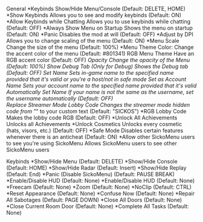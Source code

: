 General 
*Keybinds Show/Hide Menu/Console (Default: DELETE, HOME) 
*Show Keybinds Allows you to see and modify keybinds (Default: ON) 
*Allow Keybinds while Chatting Allows you to use keybinds while chatting (Default: OFF) 
*Always Show Menu on Startup Shows the menu on startup (Default: ON) 
*Panic Disables the mod at will (Default: OFF) 
*Adjust by DPI Allows you to change scaling of the menu (Default: ON) 
*Menu Scale Change the size of the menu (Default: 100%) 
*Menu Theme Color: Change the accent color of the menu (Default: #801341) 
RGB Menu Theme Have an RGB accent color (Default: OFF) 
*Opacity Change the opacity of the Menu (Default: 100%) 
*Show Debug Tab (Only for Debug) Shows the Debug tab (Default: OFF) 
*Set Name Sets in-game name to the specified name provided that it's valid or you're a host/not in safe mode 
*Set as Account Name Sets your account name to the specified name provided that it's valid 
*Automatically Set Name If your name is not the same as the username, set the username automatically (Default: OFF)  
*Replace Streamer Mode Lobby Code Changes the streamer mode hidden code from "******" to your custom text (Default: "SICKOS") 
*RGB Lobby Code Makes the lobby code RGB (Default: OFF) 
*Unlock All Achievements Unlocks all Achievements 
*Unlock Cosmetics Unlocks every cosmetic (hats, visors, etc.) (Default: OFF) 
*Safe Mode Disables certain features whenever there is an anticheat (Default: ON) 
*Allow other SickoMenu users to see you're using SickoMenu Allows SickoMenu users to see other SickoMenu users 

Keybinds
*Show/Hide Menu (Default: DELETE)
*Show/Hide Console (Default: HOME)
*Show/Hide Radar (Default: Insert)
*Show/Hide Replay (Default: End)
*Panic (Disable SickoMenu) (Default: PAUSE BREAK)
*Enable/Disable HUD (Default: None)
*Enable/Disable HUD (Default: None)
*Freecam (Default: None)
*Zoom (Default: None)
*NoClip (Default: CTRL)
*Reset Appearance (Default: None)
*Confuse Now (Default: None)
*Repair All Sabotages (Default: PAGE DOWN)
*Close All Doors (Default: None)
*Close Current Room Door (Default: None)
*Complete All Tasks (Default: None)
